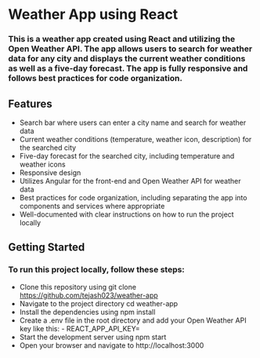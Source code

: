 # Weather App using React

### This is a weather app created using React and utilizing the Open Weather API. The app allows users to search for weather data for any city and displays the current weather conditions as well as a five-day forecast. The app is fully responsive and follows best practices for code organization.

## Features

- Search bar where users can enter a city name and search for weather data
- Current weather conditions (temperature, weather icon, description) for the searched city
- Five-day forecast for the searched city, including temperature and weather icons
- Responsive design
- Utilizes Angular for the front-end and Open Weather API for weather data
- Best practices for code organization, including separating the app into components and services where appropriate
- Well-documented with clear instructions on how to run the project locally

## Getting Started

### To run this project locally, follow these steps:

- Clone this repository using git clone https://github.com/tejash023/weather-app
- Navigate to the project directory cd weather-app
- Install the dependencies using npm install
- Create a .env file in the root directory and add your Open Weather API key like this: - REACT_APP_API_KEY=<your-api-key>
- Start the development server using npm start
- Open your browser and navigate to http://localhost:3000
